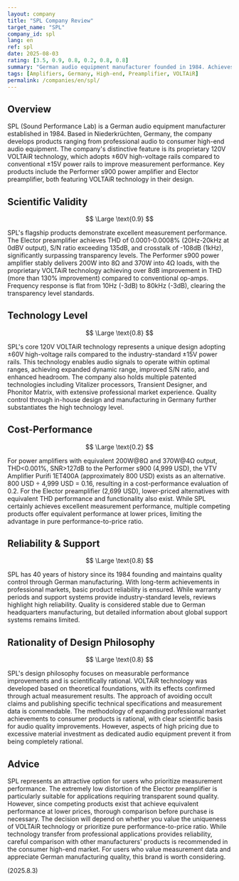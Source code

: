 ```yaml
---
layout: company
title: "SPL Company Review"
target_name: "SPL"
company_id: spl
lang: en
ref: spl
date: 2025-08-03
rating: [3.5, 0.9, 0.8, 0.2, 0.8, 0.8]
summary: "German audio equipment manufacturer founded in 1984. Achieves excellent measurement performance through proprietary 120V VOLTAiR technology, but faces cost disadvantages compared to products with equivalent performance."
tags: [Amplifiers, Germany, High-end, Preamplifier, VOLTAiR]
permalink: /companies/en/spl/
---
```

## Overview

SPL (Sound Performance Lab) is a German audio equipment manufacturer established in 1984. Based in Niederkrüchten, Germany, the company develops products ranging from professional audio to consumer high-end audio equipment. The company's distinctive feature is its proprietary 120V VOLTAiR technology, which adopts ±60V high-voltage rails compared to conventional ±15V power rails to improve measurement performance. Key products include the Performer s900 power amplifier and Elector preamplifier, both featuring VOLTAiR technology in their design.

## Scientific Validity

$$ \Large \text{0.9} $$

SPL's flagship products demonstrate excellent measurement performance. The Elector preamplifier achieves THD of 0.0001-0.0008% (20Hz-20kHz at 0dBV output), S/N ratio exceeding 135dB, and crosstalk of -108dB (1kHz), significantly surpassing transparency levels. The Performer s900 power amplifier stably delivers 200W into 8Ω and 370W into 4Ω loads, with the proprietary VOLTAiR technology achieving over 8dB improvement in THD (more than 130% improvement) compared to conventional op-amps. Frequency response is flat from 10Hz (-3dB) to 80kHz (-3dB), clearing the transparency level standards.

## Technology Level

$$ \Large \text{0.8} $$

SPL's core 120V VOLTAiR technology represents a unique design adopting ±60V high-voltage rails compared to the industry-standard ±15V power rails. This technology enables audio signals to operate within optimal ranges, achieving expanded dynamic range, improved S/N ratio, and enhanced headroom. The company also holds multiple patented technologies including Vitalizer processors, Transient Designer, and Phonitor Matrix, with extensive professional market experience. Quality control through in-house design and manufacturing in Germany further substantiates the high technology level.

## Cost-Performance

$$ \Large \text{0.2} $$

For power amplifiers with equivalent 200W@8Ω and 370W@4Ω output, THD<0.001%, SNR>127dB to the Performer s900 (4,999 USD), the VTV Amplifier Purifi 1ET400A (approximately 800 USD) exists as an alternative. 800 USD ÷ 4,999 USD = 0.16, resulting in a cost-performance evaluation of 0.2. For the Elector preamplifier (2,699 USD), lower-priced alternatives with equivalent THD performance and functionality also exist. While SPL certainly achieves excellent measurement performance, multiple competing products offer equivalent performance at lower prices, limiting the advantage in pure performance-to-price ratio.

## Reliability & Support

$$ \Large \text{0.8} $$

SPL has 40 years of history since its 1984 founding and maintains quality control through German manufacturing. With long-term achievements in professional markets, basic product reliability is ensured. While warranty periods and support systems provide industry-standard levels, reviews highlight high reliability. Quality is considered stable due to German headquarters manufacturing, but detailed information about global support systems remains limited.

## Rationality of Design Philosophy

$$ \Large \text{0.8} $$

SPL's design philosophy focuses on measurable performance improvements and is scientifically rational. VOLTAiR technology was developed based on theoretical foundations, with its effects confirmed through actual measurement results. The approach of avoiding occult claims and publishing specific technical specifications and measurement data is commendable. The methodology of expanding professional market achievements to consumer products is rational, with clear scientific basis for audio quality improvements. However, aspects of high pricing due to excessive material investment as dedicated audio equipment prevent it from being completely rational.

## Advice

SPL represents an attractive option for users who prioritize measurement performance. The extremely low distortion of the Elector preamplifier is particularly suitable for applications requiring transparent sound quality. However, since competing products exist that achieve equivalent performance at lower prices, thorough comparison before purchase is necessary. The decision will depend on whether you value the uniqueness of VOLTAiR technology or prioritize pure performance-to-price ratio. While technology transfer from professional applications provides reliability, careful comparison with other manufacturers' products is recommended in the consumer high-end market. For users who value measurement data and appreciate German manufacturing quality, this brand is worth considering.

(2025.8.3)
